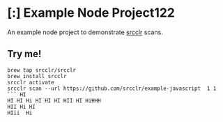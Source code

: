 # [:] Example Node Project122
An example node project to demonstrate [srcclr](https://www.srcclr.com) scans.

## Try me!

```
brew tap srcclr/srcclr  
brew install srcclr      
srcclr activate
srcclr scan --url https://github.com/srcclr/example-javascript  1 1
``` HI 
HI HI Hi HI HI HI HII HI HiHHH     
HII Hi HI
HIii  Hi
 
